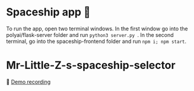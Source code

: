 # Spaceship app :rocket:

To run the app, open two terminal windows. In the first window go into the polyai/flask-server folder and run ```python3 server.py ```. In the second terminal, go into the spaceship-frontend folder and run ```npm i; npm start```.
# Mr-Little-Z-s-spaceship-selector

:movie_camera: [Demo recording](https://www.dropbox.com/s/e7cmd5ciklurt42/Screen%20Recording%202022-04-04%20at%2014.36.02.mov?dl=0)
